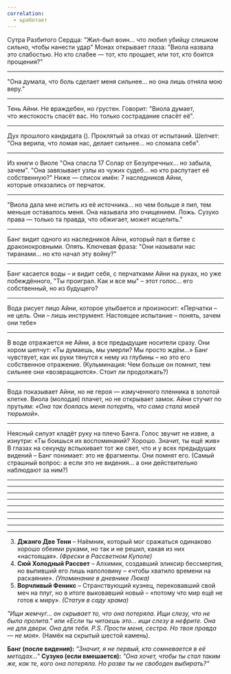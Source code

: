 ```yaml
---
correlation:
  - ъработает
---
```

Сутра Разбитого Сердца: 
"Жил-был воин… что любил убийцу слишком сильно, чтобы нанести удар"
Монах открывает глаза: "Виола назвала это слабостью. Но кто слабее — тот, кто прощает, или тот, кто боится прощения?"

---
"Она думала, что боль сделает меня сильнее… но она лишь отняла мою веру."

---
Тень Айни. Не враждебен, но грустен. Говорит: "Виола думает, что жестокость спасёт вас. Но только сострадание спасёт её".

---
Дух прошлого кандидата (). Проклятый за отказ от испытаний. Шепчет:
"Она верила, что ломая нас, делает сильнее… но сломала себя".

---
Из книги о Виоле
"Она спасла 17 Солар от Безупречных… но забыла, зачем".
"Она завязывает узлы из чужих судеб… но кто распутает её собственную?"
Ниже — список имён: 7 наследников Айни, которые отказались от перчаток.

---
"Виола дала мне испить из её источника… но чем больше я пил, тем меньше оставалось меня. Она называла это очищением. Ложь.
Сузуко права — только та правда, что обжигает, может исцелить."

---
Банг видит одного из наследников Айни, который пал в битве с драконокровными. Опять.
Ключевая фраза: "Они называли нас тиранами… но кто начал эту войну?"

---
Банг касается воды – и видит себя, с перчатками Айни на руках, но уже побеждённого, 
"Ты проиграл. Как и все мы" – этот голос... его собственный, но из будущего?

---
Вода рисует лицо Айни, которое улыбается и произносит:
«Перчатки – не цель. Они – лишь инструмент. Настоящее испытание – понять, зачем они тебе»

---
В воде отражается не Айни, а все предыдущие носители сразу. Они хором шепчут:
«Ты думаешь, мы умерли? Мы просто ждём…»
Банг чувствует, как их руки тянутся к нему из глубины – но это его собственное отражение.
(Кульминация: Чем больше он помнит, тем сильнее они «возвращаются». Стоит ли продолжать?)

---
Вода показывает Айни, но не героя — измученного пленника в золотой клетке.  Виола (молодая) плачет, но не открывает замок. Айни стучит по прутьям: _«Она так боялась меня потерять, что сама стала моей тюрьмой»_.

---
Неясный силуэт кладёт руку на плечо Банга. Голос звучит не извне, а изнутри:
«Ты боишься их воспоминаний? Хорошо. Значит, ты ещё жив»
В глазах на секунду вспыхивает тот же свет, что и у всех предыдущих видений – Банг понимает: это не фрагменты. Они помнят его.
(Самый страшный вопрос: а если это не видения… а они действительно наблюдают за ним?)

---

---
---
---
---
---
---
---
---

3. **Джанго Две Тени** – Наёмник, который мог сражаться одинаково хорошо обеими руками, но так и не решил, какая из них «настоящая». _(Фрески в Рассветном Куполе)_
4. **Сюй Холодный Рассвет** – Алхимик, создавший эликсир бессмертия, но выпивший его лишь наполовину – «чтобы хватило времени на раскаяние». _(Упоминание в дневнике Люка)_
5. **Ворчливый Феникс** – Странствующий кузнец, перековавший свой меч на плуг, но в итоге выковавший новый – «потому что мир ещё не готов к миру». _(Статуя в саду храма)_

*"Ищи жемчуг… он скрывает то, что она потеряла. Ищи слезу, что не была пролита."* 
или
*«Если ты читаешь это… ищи _слезу в нефрите_. Она не для двери. Она для _тебя_.
P.S. Прости меня, сестра. Но твоя правда — не моя».*
(Намёк на скрытый шестой камень).

**Банг (после видения):**  _"Значит, я не первый, кто сомневается в её методах…"_
**Сузуко (если вмешается):**  _"Она хочет, чтобы ты стал таким же, как те, кого она потеряла. Но разве ты не свободен выбирать?"_